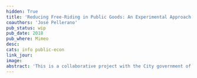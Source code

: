 ```yaml
---
hidden: True
title: 'Reducing Free-Riding in Public Goods: An Experimental Approach to Improving Payment Compliance for Trash Collection in the Dominican Republic'
coauthors: 'José Pellerano'
pub_status: wip
pub_date: 2018
pub_where: Mimeo
desc:
cats: info public-econ
link_jour:
image:
abstract: 'This is a collaborative project with the City government of Santo Domingo to design and evaluate different interventions to improve payment compliance for public garbage collection. In a first stage, we will analyze data on payment histories, as well as undertake targeted interviews and focus groups to gain a deeper understanding of the determinants of payment compliance. In the second stage, we will design and implement several randomized control trials to evaluate different behavioral and non-behavioral approaches to reduce free-riding. The interventions considered are: 1) Informing households about the consequences on their credit history of not paying the bill; 2) A lottery for households with timely payments; 3) Informing households of residential buildings that their building has a debt, 4) Informing citizens about actual compliance rates in high compliance neighborhoods. This will shed light on how to address free-riding and how to improve a state’s capacity to effectively collect payments for government services. This project is funded by J-PAL’s Government Initiative.'
---
```

